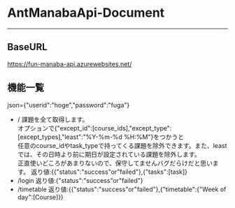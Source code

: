 # AntManabaApi-Document
---
## BaseURL  
https://fun-manaba-api.azurewebsites.net/
## 機能一覧
json={"userid":"hoge","password":"fuga"}
- /
  課題を全て取得します。  
  オプションで{"except_id":[course_ids],"except_type":[except_types],"least":"%Y-%m-%d %H:%M"}をつかうと  
  任意のcourse_idやtask_typeで持ってくる課題を除外できます。また、leastでは、その日時より前に期日が設定されている課題を除外します。  
  正直使いどころがあまりないので、保守してませんバグだらけだと思います。
  返り値:{{"status":"success"or"failed"},{"tasks":[task]}
- /login
  返り値:{"status":"success"or"failed"}
- /timetable
  返り値:{{"status":"success"or"failed"},{"timetable":{"Week of day":[Course]}}
